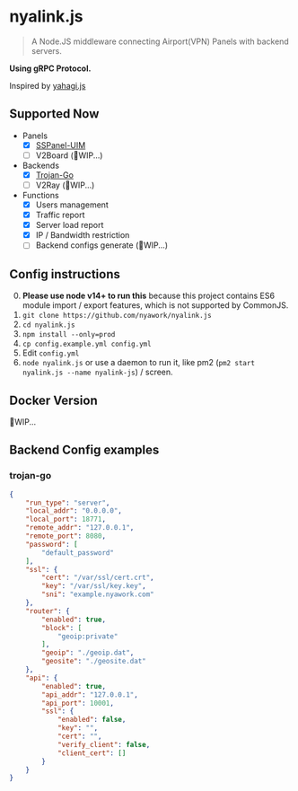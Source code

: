 # nyalink.js

> A Node.JS middleware connecting Airport(VPN) Panels with backend servers.

**Using gRPC Protocol.**

Inspired by [yahagi.js](https://github.com/trojan-cluster/yahagi.js)

## Supported Now

- Panels
    - [x] [SSPanel-UIM](https://github.com/Anankke/SSPanel-Uim)
    - [ ] V2Board (🚧WIP...)
- Backends
    - [x] [Trojan-Go](https://github.com/p4gefau1t/trojan-go)
    - [ ] V2Ray (🚧WIP...)
- Functions
    - [x] Users management
    - [x] Traffic report
    - [x] Server load report
    - [x] IP / Bandwidth restriction
    - [ ] Backend configs generate (🚧WIP...)

## Config instructions

0. **Please use node v14+ to run this** because this project contains ES6 module import / export features, which is not supported by CommonJS.
1. `git clone https://github.com/nyawork/nyalink.js`
2. `cd nyalink.js`
3. `npm install --only=prod`
4. `cp config.example.yml config.yml`
5. Edit `config.yml`
6. `node nyalink.js` or use a daemon to run it, like pm2 (`pm2 start nyalink.js --name nyalink-js`) / screen.

## Docker Version

🚧WIP...

## Backend Config examples

### trojan-go

``` json config.json
{
    "run_type": "server",
    "local_addr": "0.0.0.0",
    "local_port": 18771,
    "remote_addr": "127.0.0.1",
    "remote_port": 8080,
    "password": [
        "default_password"
    ],
    "ssl": {
        "cert": "/var/ssl/cert.crt",
        "key": "/var/ssl/key.key",
        "sni": "example.nyawork.com"
    },
    "router": {
        "enabled": true,
        "block": [
            "geoip:private"
        ],
        "geoip": "./geoip.dat",
        "geosite": "./geosite.dat"
    },
    "api": {
        "enabled": true,
        "api_addr": "127.0.0.1",
        "api_port": 10001,
        "ssl": {
            "enabled": false,
            "key": "",
            "cert": "",
            "verify_client": false,
            "client_cert": []
        }
    }
}
```
